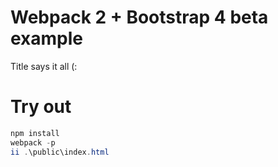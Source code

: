 # Webpack 2 + Bootstrap 4 beta example

Title says it all (:

# Try out

```powershell
npm install
webpack -p
ii .\public\index.html
```